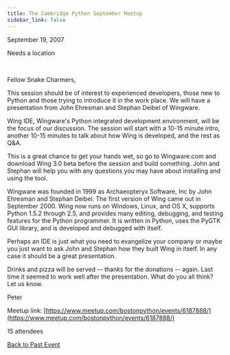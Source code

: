```yaml
---
title: The Cambridge Python September Meetup
sidebar_link: false
---
```


September 19, 2007


Needs a location

   

Fellow Snake Charmers,

This session should be of interest to experienced developers, those new to Python and those trying to introduce it in the work place. We will have a presentation from John Ehresman and Stephan Deibel of Wingware.

Wing IDE, Wingware's Python integrated development environment, will be the focus of our discussion. The session will start with a 10-15 minute intro, another 10-15 minutes to talk about how Wing is developed, and the rest as Q&A.

This is a great chance to get your hands wet, so go to Wingware.com and download Wing 3.0 beta before the session and build something. John and Stephan will help you with any questions you may have about installing and using the tool.

Wingware was founded in 1999 as Archaeopteryx Software, Inc by John Ehresman and Stephan Deibel. The first version of Wing came out in September 2000. Wing now runs on Windows, Linux, and OS X, supports Python 1.5.2 through 2.5, and provides many editing, debugging, and testing features for the Python programmer. It is written in Python, uses the PyGTK GUI library, and is developed and debugged with itself.

Perhaps an IDE is just what you need to evangelize your company or maybe you just want to ask John and Stephan how they built Wing in itself. In any case it should be a great presentation.

Drinks and pizza will be served -- thanks for the donations -- again. Last time it seemed to work well after the presentation. What do you all think? Let us know.

Peter


Meetup link: [https://www.meetup.com/bostonpython/events/6187888/](https://www.meetup.com/bostonpython/events/6187888/)

15 attendees

[Back to Past Event](past-events.md)